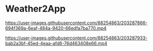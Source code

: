 # Weather2App

https://user-images.githubusercontent.com/88254863/203287866-694f369a-6eaf-484a-9420-66edfa7ba770.mp4



https://user-images.githubusercontent.com/88254863/203287933-bab2a3bf-45ed-4eaa-afd6-76d463408e66.mp4

